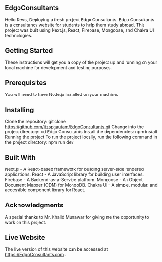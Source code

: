 ## EdgoConsultants

Hello Devs,
Deploying a fresh project Edgo Consultants.
Edgo Consultants is a consultancy website for students to help them study abroad. This project was built using Next.js, React, Firebase, Mongoose, and Chakra UI technologies.

## Getting Started

These instructions will get you a copy of the project up and running on your local machine for development and testing purposes.

## Prerequisites

You will need to have Node.js installed on your machine.

## Installing

Clone the repository: git clone https://github.com/itzspgautam/EdgoConsultants.git
Change into the project directory: cd Edgo Consultants
Install the dependencies: npm install
Running the project
To run the project locally, run the following command in the project directory: npm run dev

## Built With

Next.js - A React-based framework for building server-side rendered applications.
React - A JavaScript library for building user interfaces.
Firebase - A Backend-as-a-Service platform.
Mongoose - An Object Document Mapper (ODM) for MongoDB.
Chakra UI - A simple, modular, and accessible component library for React.

## Acknowledgments

A special thanks to Mr. Khalid Munawar for giving me the opportunity to work on this project.

## Live Website

The live version of this website can be accessed at https://EdgoConsultants.com .
